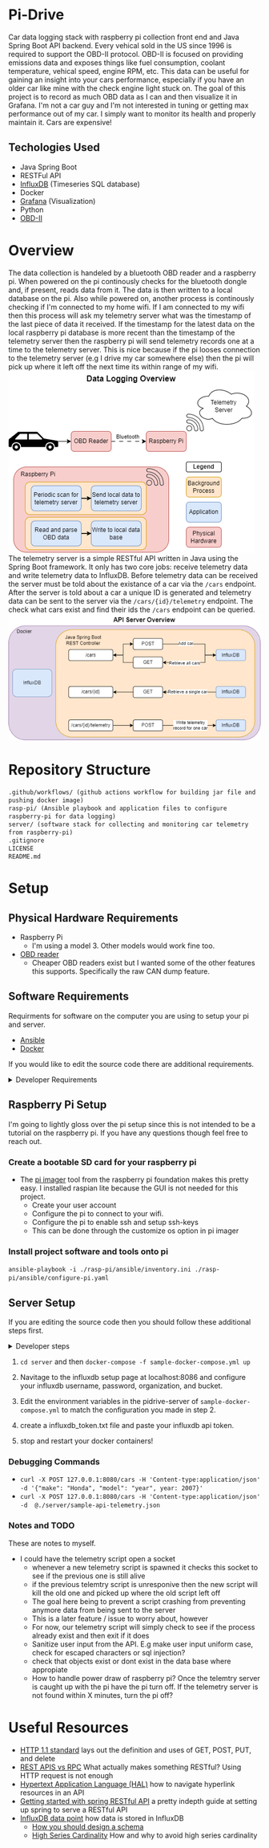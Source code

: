 # Pi-Drive

Car data logging stack with raspberry pi collection front end and Java Spring Boot API backend. Every vehical sold in the US since 1996 is required to support the OBD-II protocol. OBD-II is focused on providing emissions data and exposes things like fuel consumption, coolant temperature, vehical speed, engine RPM, etc. This data can be useful for gaining an insight into your cars performance, especially if you have an older car like mine with the check engine light stuck on. The goal of this project is to record as much OBD data as I can and then visualize it in Grafana. I'm not a car guy and I'm not interested in tuning or getting max performance out of my car. I simply want to monitor its health and properly maintain it. Cars are expensive!

## Techologies Used

- Java Spring Boot
- RESTFul API
- [InfluxDB](https://www.influxdata.com/) (Timeseries SQL database)
- Docker
- [Grafana](https://grafana.com/grafana/) (Visualization)
- Python
- [OBD-II](https://www.csselectronics.com/pages/obd2-explained-simple-intro)

# Overview
The data collection is handeled by a bluetooth OBD reader and a raspberry pi. When powered on the pi continously checks for the bluetooth dongle and, if present, reads data from it. The data is then written to a local database on the pi. Also while powered on, another process is continously checking if I'm connected to my home wifi. If I am connected to my wifi then this process will ask my telemetry server what was the timestamp of the last piece of data it received. If the timestamp for the latest data on the local raspberry pi database is more recent than the timestamp of the telemetry server then the raspberry pi will send telemetry records one at a time to the telemetry server. This is nice because if the pi looses connection to the telemetry server (e.g I drive my car somewhere else) then the pi will pick up where it left off the next time its within range of my wifi.  
![Car Data Collection Overview](PiDrive-pi-diagram.png)  
The telemetry server is a simple RESTful API written in Java using the Spring Boot framework. It only has two core jobs: receive telemetry data and write telemetry data to InfluxDB. Before telemetry data can be received the server must be told about the existance of a car via the `/cars` endpoint. After the server is told about a car a unique ID is generated and telemetry data can be sent to the server via the `/cars/{id}/telemetry` endpoint. The check what cars exist and find their ids the `/cars` endpoint can be queried.  
![API Server Overview](PiDrive-api-server.png)


# Repository Structure

```
.github/workflows/ (github actions workflow for building jar file and pushing docker image)
rasp-pi/ (Ansible playbook and application files to configure raspberry-pi for data logging)
server/ (software stack for collecting and monitoring car telemetry from raspberry-pi)
.gitignore
LICENSE
README.md
```

# Setup

## Physical Hardware Requirements

- Raspberry Pi
  - I'm using a model 3. Other models would work fine too.
- [OBD reader](https://www.obdlink.com/products/obdlink-lx/)
  - Cheaper OBD readers exist but I wanted some of the other features this supports. Specifically the raw CAN dump feature.
  
## Software Requirements

Requirments for software on the computer you are using to setup your pi and server.

- [Ansible](https://docs.ansible.com/ansible/latest/installation_guide/intro_installation.html)
- [Docker](https://docs.docker.com/engine/install/)

If you would like to edit the source code there are additional requirements.

<details>
<summary>Developer Requirements</summary>

- Java 23
- VScode with the following extensions
  - [Spring Boot Extension Pack](https://marketplace.visualstudio.com/items?itemName=vmware.vscode-boot-dev-pack)
  - [Java Developor Pack](https://marketplace.visualstudio.com/items?itemName=vscjava.vscode-java-pack)

</details>

## Raspberry Pi Setup

I'm going to lightly gloss over the pi setup since this is not intended to be a tutorial on the raspberry pi. If you have any questions though feel free to reach out.

### Create a bootable SD card for your raspberry pi

- The [pi imager](https://www.raspberrypi.com/software/) tool from the raspberry pi foundation makes this pretty easy. I installed raspian lite because the GUI is not needed for this project.
  - Create your user account
  - Configure the pi to connect to your wifi.
  - Configure the pi to enable ssh and setup ssh-keys
  - This can be done through the customize os option in pi imager

### Install project software and tools onto pi

`ansible-playbook -i ./rasp-pi/ansible/inventory.ini ./rasp-pi/ansible/configure-pi.yaml `

## Server Setup

If you are editing the source code then you should follow these additional steps first.

<details>

<summary>Developer steps</summary>

Running the following commands will package any edits you've made to the source code into a jar file and then build a new docker container with the update jar file.

```
cd server/server
./gradlew clean bootjar
docker build . -t telemetry-server
```

edit the docker compose file to use your new docker image.

</details>

1. `cd server` and then `docker-compose -f sample-docker-compose.yml up`

2. Navitage to the influxdb setup page at localhost:8086 and configure your influxdb username, password, organization, and bucket.

3. Edit the environment variables in the pidrive-server of `sample-docker-compose.yml` to match the configuration you made in step 2.

4. create a influxdb_token.txt file and paste your influxdb api token.

5. stop and restart your docker containers!


### Debugging Commands

- `curl -X POST 127.0.0.1:8080/cars -H 'Content-type:application/json' -d '{"make": "Honda", "model": "year", year: 2007}'`
- `curl -X POST 127.0.0.1:8080/cars -H 'Content-type:application/json' -d  @./server/sample-api-telemetry.json`
  

### Notes and TODO

These are notes to myself.

- I could have the telemetry script open a socket
  - whenever a new telemetry script is spawned it checks this socket to see if the previous one is still alive
  - if the previous telemtry script is unresponive then the new script will kill the old one and picked up where the old script left off
  - The goal here being to prevent a script crashing from preventing anymore data from being sent to the server
  - This is a later feature / issue to worry about, however
  - For now, our telemetry script will simply check to see if the process already exist and then exit if it does
  - Sanitize user input from the API. E.g make user input uniform case, check for escaped characters or sql injection?
  - check that objects exist or dont exist in the data base where appropiate
  - How to handle power draw of raspberry pi? Once the telemtry server is caught up with the pi have the pi turn off. If the telemetry server is not found within X minutes, turn the pi off?

# Useful Resources

- [HTTP 1.1 standard](https://www.ietf.org/rfc/rfc2616.txt) lays out the definition and uses of GET, POST, PUT, and delete
- [REST APIS vs RPC](https://roy.gbiv.com/untangled/2008/rest-apis-must-be-hypertext-driven) What actually makes something RESTful? Using HTTP request is not enough
- [Hypertext Application Language (HAL)](https://stateless.co/hal_specification.html) how to navigate hyperlink resources in an API
- [Getting started with spring RESTful API](https://spring.io/guides/tutorials/rest) a pretty indepth guide at setting up spring to serve a RESTful API
- [InfluxDB data point](https://docs.influxdata.com/influxdb/v2/reference/key-concepts/data-elements/#Copyright) how data is stored in InfluxDB
  - [How you should design a schema](https://docs.influxdata.com/influxdb/v2/write-data/best-practices/schema-design/)
  - [High Series Cardinality](https://docs.influxdata.com/influxdb/v2/write-data/best-practices/resolve-high-cardinality/) How and why to avoid high series cardinality
